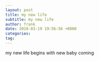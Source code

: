 ```yaml
---
layout: post
title: my new life
subtitle: my new life
author: frank
date: 2018-03-19 19:56:56 +0800
categories: 
tag: 
---
```

my new life begins with new baby coming

